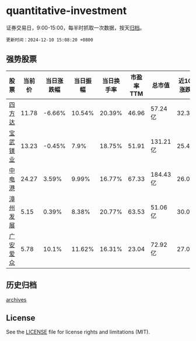 # quantitative-investment

证券交易日，9:00-15:00，每半时抓取一次数据，按天[归档](archives)。

`更新时间：2024-12-10 15:08:20 +0800`

## 强势股票

|股票|当前价|当日涨跌幅|当日振幅|当日换手率|市盈率TTM|总市值|近10日涨跌幅|
|----|----|----|----|----|----|----|----|
|[四方达](https://xueqiu.com/S/SZ300179)|11.78|-6.66%|10.54%|20.39%|46.96|57.24亿|32.36%|
|[宝武镁业](https://xueqiu.com/S/SZ002182)|13.23|-0.45%|7.9%|18.75%|51.91|131.21亿|25.4%|
|[中电港](https://xueqiu.com/S/SZ001287)|24.27|3.59%|9.99%|16.77%|67.33|184.43亿|26.01%|
|[漳州发展](https://xueqiu.com/S/SZ000753)|5.15|0.39%|8.38%|20.77%|63.53|51.06亿|30.05%|
|[广安爱众](https://xueqiu.com/S/SH600979)|5.78|10.1%|11.62%|16.31%|23.04|72.92亿|27.03%|

## 历史归档

[archives](archives)

## License

See the [LICENSE](LICENSE) file for license rights and limitations (MIT).